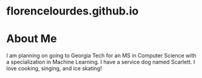 # florencelourdes.github.io
# About Me
I am planning on going to Georgia Tech for an MS in Computer Science with a specialization in Machine Learning. I have a service dog named Scarlett. I love cooking, singing, and ice skating!
